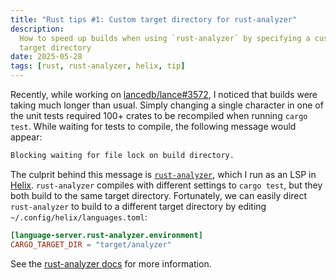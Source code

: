 ```yaml
---
title: "Rust tips #1: Custom target directory for rust-analyzer"
description:
  How to speed up builds when using `rust-analyzer` by specifying a custom
  target directory
date: 2025-05-28
tags: [rust, rust-analyzer, helix, tip]
---
```


Recently, while working on
[lancedb/lance#3572](https://github.com/lancedb/lance/pull/3572), I noticed that
builds were taking much longer than usual. Simply changing a single character in
one of the unit tests required 100+ crates to be recompiled when running
`cargo test`. While waiting for tests to compile, the following message would
appear:

```txt
Blocking waiting for file lock on build directory.
```

The culprit behind this message is
[`rust-analyzer`](https://rust-analyzer.github.io/), which I run as an LSP in
[Helix](https://helix-editor.com/). `rust-analyzer` compiles with different
settings to `cargo test`, but they both build to the same target directory.
Fortunately, we can easily direct `rust-analyzer` to build to a different target
directory by editing `~/.config/helix/languages.toml`:

```toml
[language-server.rust-analyzer.environment]
CARGO_TARGET_DIR = "target/analyzer"
```

See the
[rust-analyzer docs](https://rust-analyzer.github.io/book/configuration.html#cargo.targetDir)
for more information.
